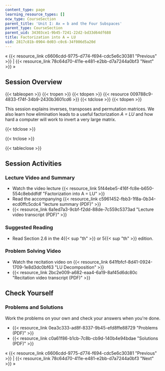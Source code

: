 ```yaml
---
content_type: page
learning_resource_types: []
ocw_type: CourseSection
parent_title: 'Unit I: Ax = b and the Four Subspaces'
parent_type: CourseSection
parent_uid: 34303ce1-9b45-7241-22d2-bd33d64df688
title: Factorization into A = LU
uid: 2817c81b-0904-0d03-c0c6-34f006d5a20d
---
```


« {{< resource_link c6606cdd-9775-d774-f694-cdc5e6c30381 "Previous" >}} | {{< resource_link 78c64d70-411e-e481-e2bb-d7a7244a0bf3 "Next" >}} »

Session Overview
----------------

{{< tableopen >}}
{{< tropen >}}
{{< tdopen >}}
{{< resource 009788c9-4833-f74f-34b9-2430b3601cd6 >}}
{{< tdclose >}}
{{< tdopen >}}


This session explains inverses, transposes and permutation matrices. We also learn how elimination leads to a useful factorization _A = LU_ and how hard a computer will work to invert a very large matrix.


{{< tdclose >}}

{{< trclose >}}

{{< tableclose >}}

Session Activities
------------------

### Lecture Video and Summary

*   Watch the video lecture {{< resource_link 5f44ebe5-416f-fc8e-b650-554c8ebddfdf "Factorization into A = LU" >}}
*   Read the accompanying {{< resource_link c5961452-fbb3-1f8a-0b34-ecd0ffc5cdc4 "lecture summary (PDF)" >}}
*   {{< resource_link 6a1ed7a3-9cbf-f2dd-88de-7c559c5373ad "Lecture video transcript (PDF)" >}}

### Suggested Reading

*   Read Section 2.6 in the 4{{< sup "th" >}} or 5{{< sup "th" >}} edition.

### Problem Solving Video

*   Watch the recitation video on {{< resource_link 641fbfcf-8d41-0924-1709-1e8d3dc0bf63 "LU Decomposition" >}}
*   {{< resource_link 2bc2e009-a682-eaa4-6a19-8af45d6dc80c "Recitation video transcript (PDF)" >}}

Check Yourself
--------------

### Problems and Solutions

Work the problems on your own and check your answers when you're done.

*   {{< resource_link 0ea3c333-ad8f-8337-9b45-efd8ffe88729 "Problems (PDF)" >}}
*   {{< resource_link c0a61f86-b1cb-7c8b-cb9d-140b4e94bdae "Solutions (PDF)" >}}

« {{< resource_link c6606cdd-9775-d774-f694-cdc5e6c30381 "Previous" >}} | {{< resource_link 78c64d70-411e-e481-e2bb-d7a7244a0bf3 "Next" >}} »